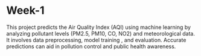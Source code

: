 # Week-1
This project predicts the Air Quality Index (AQI) using machine learning by analyzing pollutant levels (PM2.5, PM10, CO, NO2) and meteorological data. It involves data preprocessing, model training , and evaluation. Accurate predictions can aid in pollution control and public health awareness.
